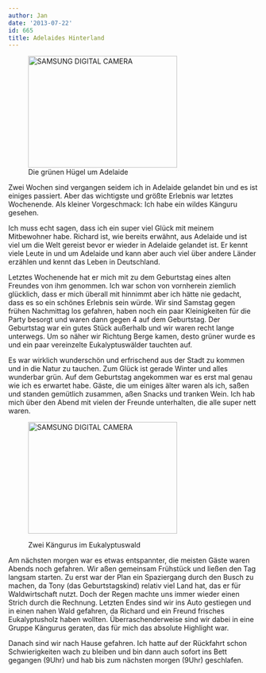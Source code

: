 ```yaml
---
author: Jan
date: '2013-07-22'
id: 665
title: Adelaides Hinterland
---
```


<figure id="attachment_666" style="width: 300px" class="wp-caption alignleft"><img class="size-medium wp-image-666" alt="SAMSUNG DIGITAL CAMERA" src="https://jan-steinke.de/wordpress/wp-content/uploads/2013/07/SAM_5064-300x225.jpg" width="300" height="225" /><figcaption class="wp-caption-text">Die grünen Hügel um Adelaide</figcaption></figure>

Zwei Wochen sind vergangen seidem ich in Adelaide gelandet bin und es ist einiges passiert. Aber das wichtigste und größte Erlebnis war letztes Wochenende. Als kleiner Vorgeschmack: Ich habe ein wildes Känguru gesehen.

Ich muss echt sagen, dass ich ein super viel Glück mit meinem Mitbewohner habe. Richard ist, wie bereits erwähnt, aus Adelaide und ist viel um die Welt gereist bevor er wieder in Adelaide gelandet ist. Er kennt viele Leute in und um Adelaide und kann aber auch viel über andere Länder erzählen und kennt das Leben in Deutschland.

Letztes Wochenende hat er mich mit zu dem Geburtstag eines alten Freundes von ihm genommen. Ich war schon von vornherein ziemlich glücklich, dass er mich überall mit hinnimmt aber ich hätte nie gedacht, dass es so ein schönes Erlebnis sein würde. Wir sind Samstag gegen frühen Nachmittag los gefahren, haben noch ein paar Kleinigkeiten für die Party besorgt und waren dann gegen 4 auf dem Geburtstag. Der Geburtstag war ein gutes Stück außerhalb und wir waren recht lange unterwegs. Um so näher wir Richtung Berge kamen, desto grüner wurde es und ein paar vereinzelte Eukalyptuswälder tauchten auf.

Es war wirklich wunderschön und erfrischend aus der Stadt zu kommen und in die Natur zu tauchen. Zum Glück ist gerade Winter und alles wunderbar grün. Auf dem Geburtstag angekommen war es erst mal genau wie ich es erwartet habe. Gäste, die um einiges älter waren als ich, saßen und standen gemütlich zusammen, aßen Snacks und tranken Wein. Ich hab mich über den Abend mit vielen der Freunde unterhalten, die alle super nett waren.<figure id="attachment_667" style="width: 300px" class="wp-caption alignright">

[<img class="size-medium wp-image-667" alt="SAMSUNG DIGITAL CAMERA" src="https://jan-steinke.de/wordpress/wp-content/uploads/2013/07/SAM_5082-300x225.jpg" width="300" height="225" />](https://jan-steinke.de/wordpress/wp-content/uploads/2013/07/SAM_5082.jpg)<figcaption class="wp-caption-text">Zwei Kängurus im Eukalyptuswald</figcaption></figure>

Am nächsten morgen war es etwas entspannter, die meisten Gäste waren Abends noch gefahren. Wir aßen gemeinsam Frühstück und ließen den Tag langsam starten. Zu erst war der Plan ein Spaziergang durch den Busch zu machen, da Tony (das Geburtstagskind) relativ viel Land hat, das er für Waldwirtschaft nutzt. Doch der Regen machte uns immer wieder einen Strich durch die Rechnung. Letzten Endes sind wir ins Auto gestiegen und in einen nahen Wald gefahren, da Richard und ein Freund frisches Eukalyptusholz haben wollten. Überraschenderweise sind wir dabei in eine Gruppe Kängurus geraten, das für mich das absolute Highlight war.

Danach sind wir nach Hause gefahren. Ich hatte auf der Rückfahrt schon Schwierigkeiten wach zu bleiben und bin dann auch sofort ins Bett gegangen (9Uhr) und hab bis zum nächsten morgen (9Uhr) geschlafen.
